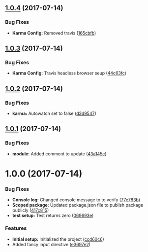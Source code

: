 <a name="1.0.4"></a>
## [1.0.4](https://github.com/basement/srtest/compare/v1.0.3...v1.0.4) (2017-07-14)


### Bug Fixes

* **Karma Config:** Removed travis ([165cbfb](https://github.com/basement/srtest/commit/165cbfb))



<a name="1.0.3"></a>
## [1.0.3](https://github.com/basement/srtest/compare/v1.0.2...v1.0.3) (2017-07-14)


### Bug Fixes

* **Karma Config:** Travis headless browser seup ([44c63fc](https://github.com/basement/srtest/commit/44c63fc))



<a name="1.0.2"></a>
## [1.0.2](https://github.com/basement/srtest/compare/v1.0.1...v1.0.2) (2017-07-14)


### Bug Fixes

* **karma:** Autowatch set to false ([d3d9547](https://github.com/basement/srtest/commit/d3d9547))



<a name="1.0.1"></a>
## [1.0.1](https://github.com/basement/srtest/compare/v1.0.0...v1.0.1) (2017-07-14)


### Bug Fixes

* **module:** Added comment to update ([43a145c](https://github.com/basement/srtest/commit/43a145c))



<a name="1.0.0"></a>
# 1.0.0 (2017-07-14)


### Bug Fixes

* **Console log:** Changed console message to to verify ([77e783b](https://github.com/basement/srtest/commit/77e783b))
* **Scoped package:** Updated package.json file to publish package publicly ([417c815](https://github.com/basement/srtest/commit/417c815))
* **test setup:** Test returns zero ([069693e](https://github.com/basement/srtest/commit/069693e))


### Features

* **Initial setup:** Initialized the project ([ccd60c6](https://github.com/basement/srtest/commit/ccd60c6))
* Added fancy input directive ([e3697e2](https://github.com/basement/srtest/commit/e3697e2))



